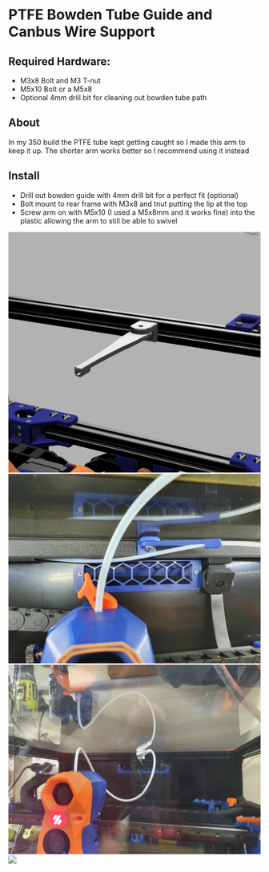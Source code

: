 # PTFE Bowden Tube Guide and Canbus Wire Support

## Required Hardware:
- M3x8 Bolt and M3 T-nut
- M5x10 Bolt or a M5x8
- Optional 4mm drill bit for cleaning out bowden tube path 

## About

In my 350 build the PTFE tube kept getting caught so I made this arm to keep it up. The shorter arm works better so I recommend using it instead

## Install

- Drill out bowden guide with 4mm drill bit for a perfect fit (optional)
- Bolt mount to rear frame with M3x8 and tnut putting the lip at the top
- Screw arm on with M5x10 (I used a M5x8mm and it works fine) into the plastic allowing the arm to still be able to swivel 



<img src="IMAGES/Tube_Guide.png">
<img src="IMAGES/Short.jpg">
<img src="IMAGES/Tube1.jpg">
<img src="IMAGES/Dokuu.jpg">

